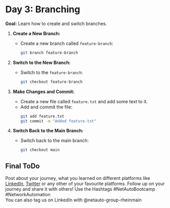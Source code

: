 # Day 3: Branching

**Goal:** Learn how to create and switch branches.

1. **Create a New Branch:**
   - Create a new branch called `feature-branch`:
     ```bash
     git branch feature-branch
     ```

2. **Switch to the New Branch:**
   - Switch to the `feature-branch`:
     ```bash
     git checkout feature-branch
     ```

3. **Make Changes and Commit:**
   - Create a new file called `feature.txt` and add some text to it.
   - Add and commit the file:
     ```bash
     git add feature.txt
     git commit -m "Added feature.txt"
     ```

4. **Switch Back to the Main Branch:**
   - Switch back to the main branch:
     ```bash
     git checkout main
     ```


## Final ToDo

Post about your journey, what you learned on different platforms like [LinkedIn](https://www.linkedin.com/feed/), [Twitter](https://x.com/intent/post?url=https%3A%2F%2Fgithub.com%2FNetAuto-RheinMain%2FNetAuto-Bootcamp&text=I%20just%20completed%20Day%203%20of%20the%20NetAuto%20Bootcamp%20on%20Version%20!&hashtags=NetAutoBootcamp%2CNetworkAutomation) or any other of your favourite platforms. Follow up on your journey and share it with others! Use the Hashtags #NetAutoBootcamp #NetworkAutomation </br>
You can also tag us on LinkedIn with @netauto-group-rheinmain